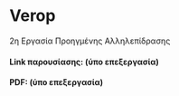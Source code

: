 # Verop
2η Εργασία Προηγμένης Αλληλεπίδρασης

#### Link παρουσίασης: (ύπο επεξεργασία)
#### PDF: (ύπο επεξεργασία)
